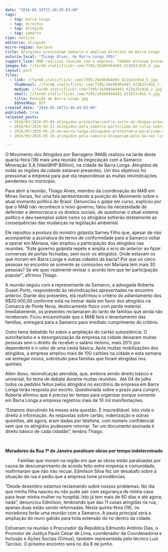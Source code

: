 ```yaml
---
date: "2016-05-18T21:40:39-03:00"
tags:
  - tag: barra-longa
  - tag: direitos
  - tag: atingido
  - tag: samarco
tipo: noticia
editoria: atingido
micro-regiao: mariana
title: Atingidos pressionam Samarco e ampliam direitos em Barra Longa
autoria-local: "Thiago Alves, de Barra Longa (MG)"
support_line: MAB realizou reunião com a empresa. Também estavam presentes representantes do MPF e MPE de Minas Gerais
images_hd: //farm8.staticflickr.com/7395/26498464493_421633c016_b.jpg
layout: post
files:
  - link: //farm8.staticflickr.com/7395/26498464493_421633c016_b.jpg
    thumbnail: //farm8.staticflickr.com/7395/26498464493_421633c016_t.jpg
    medium: //farm8.staticflickr.com/7395/26498464493_421633c016_z.jpg
    small: //farm8.staticflickr.com/7395/26498464493_421633c016_n.jpg
    title: Reunião de Barra Longa.jpg
    $$hashKey: 02T
created_date: "2016-05-18T21:46:04-03:00"
published: true
releated_posts:
  - 2016/03/2016-03-04-atingidos-protestam-contra-surto-de-dengue-provocado-pela-samarco.md
  - 2016/03/2016-03-22-atingidos-pela-samarco-participam-de-curso-sobre-pensadores-brasileiros.md
  - 2016/05/2016-05-18-em-barra-longa-atingidos-protestam-e-paralisam-obras-da-samarco.md
  - 2016/05/2016-05-16-atingidos-pela-samarco-bloqueiam-pela-5a-vez-linha-da-vale-no-es.md

---
```

<p>O Movimento dos Atingidos por Barragens (MAB) realizou na tarde desta quarta-feira (18) mais uma reuni&atilde;o de negocia&ccedil;&atilde;o com a Samarco Minera&ccedil;&atilde;o S.A (Vale\BHP Billiton), na cidade de Barra Longa. Atingidos de todas as regi&otilde;es da cidade estavam presentes. Um dos objetivos foi pressionar a empresa para que ela respondesse &agrave;s muitas reivindica&ccedil;&otilde;es pendentes no munic&iacute;pio.</p>

<p><span id="yui_3_16_0_1_1463617711335_2368">Para abrir a reuni&atilde;o, Thiago Alves, membro da coordena&ccedil;&atilde;o do MAB em Minas Gerais, fez uma fala apresentando a posi&ccedil;&atilde;o do Movimento sobre o atual momento pol&iacute;tico do Brasil. Denunciou o golpe em curso, explicou por que o MAB n&atilde;o reconhece o novo governo, falou da necessidade de defender a democracia e os direitos sociais, de questionar o atual sistema pol&iacute;tico e deu exemplos sobre como os atingidos sofrer&atilde;o diretamente as consequ&ecirc;ncias das mudan&ccedil;as na legisla&ccedil;&atilde;o ambiental.</span></p>

<p><span id="yui_3_16_0_1_1463617711335_2485">Ele repudiou a postura do ministro golpista Sarney Filho que, apesar de n&atilde;o acompanhar a assinatura do termo de conformidade para a Samarco voltar a operar em Mariana, n&atilde;o ampliou a participa&ccedil;&atilde;o dos atingidos nas reuni&otilde;es. &ldquo;Este governo golpista repete e amplia o erro do anterior ao fazer conversas de portas fechadas, sem ouvir os atingidos. Onde estavam os que moram em Barra Longa e outras cidades da bacia? Por que s&oacute; cinco pessoas no encontro se somente as comiss&otilde;es em Mariana tem mais 30 pessoas? Se ele quer realmente revisar o acordo tem que ter participa&ccedil;&atilde;o popular&rdquo;, afirmou Thiago.</span></p>

<p><span id="yui_3_16_0_1_1463617711335_2487">A reuni&atilde;o seguiu com a representante da Samarco, a advogada Roberta Guasti Porto, respondendo &agrave;s reivindica&ccedil;&otilde;es apresentadas no encontro anterior. Diante dos presentes, ela reafirmou o crit&eacute;rio do adiantamento dos R$20.000,00 conforme est&aacute; na liminar dada em favor dos atingidos na Comarca de Ponte Nova, deslocamento f&iacute;sico com perda material. Imediatamente, os presentes reclamaram do tanto de fam&iacute;lias que ainda n&atilde;o receberam. Ficou encaminhado que o MAB far&aacute; o levantamento das fam&iacute;lias, entregar&aacute; para a Samarco para imediato cumprimento do crit&eacute;rio.</span></p>

<p><span id="yui_3_16_0_1_1463617711335_2489">Outro tema debatido foi sobre a amplia&ccedil;&atilde;o do cart&atilde;o subsist&ecirc;ncia. O autoritarismo e a desorganiza&ccedil;&atilde;o da empresa na cidade deixaram muitas pessoas sem o direito de receber o sal&aacute;rio m&iacute;nimo, mais 20% por dependente e o valor de uma cesta b&aacute;sica. Ap&oacute;s muitas mobiliza&ccedil;&otilde;es dos atingidos, a empresa ampliou mais de 100 cart&otilde;es na cidade e esta semana vai entregar novos, sobretudo para fam&iacute;lias que foram atingidas nos quintais.</span></p>

<p><span id="yui_3_16_0_1_1463617711335_2491">Al&eacute;m disso, reivindica&ccedil;&atilde;o atendida, que, embora sendo direito b&aacute;sico e universal, foi tema de debate durante muitas reuni&otilde;es.&nbsp; At&eacute; 04 de julho todos os pedidos feitos pelos atingidos no escrit&oacute;rio da empresa em Barra Longa ter&atilde;o resposta por escrito. Questionada sobre o prazo para cumprir, Roberta afirmou que &eacute; preciso ter tempo para organizar porque somente em Barra Longa a empresa registrou mais de 10 mil manifesta&ccedil;&otilde;es.</span></p>

<p id="yui_3_16_0_1_1463617711335_2500"><span id="yui_3_16_0_1_1463617711335_2499">&ldquo;Estamos discutindo h&aacute; meses esta quest&atilde;o. &Egrave; inacredit&aacute;vel. Isto viola o direito &agrave; informa&ccedil;&atilde;o. As respostas sobre cart&atilde;o, indeniza&ccedil;&atilde;o e outras quest&otilde;es, at&eacute; agora, eram dadas por telefone, com n&uacute;mero confidencial sem que os atingidos pudessem retornar. Ter um documento assinada &eacute; direito b&aacute;sico de cada cidad&atilde;o&rdquo;, lembra Thiago.</span></p>

<p>&nbsp;</p>

<p><strong>Moradores da Rua 1&ordm; de Janeiro paralisam obras por tempo indeterminado</strong></p>

<p><strong>&nbsp;&nbsp;&nbsp;&nbsp;&nbsp;&nbsp;&nbsp;&nbsp;&nbsp;&nbsp;&nbsp;&nbsp;</strong><span id="yui_3_16_0_1_1463617711335_2501">Fam&iacute;lias que moram na regi&atilde;o em que as obras est&atilde;o paralisadas por causa de descumprimento de acordo feito entre empresa e comunidade, reafirmaram que n&atilde;o ir&atilde;o recuar. Edmilson Silva fez um desabafo sobre a situa&ccedil;&atilde;o da rua e pediu que a empresa tome provid&ecirc;ncias.</span></p>

<p><span id="yui_3_16_0_1_1463617711335_2503">&ldquo;Desde dezembro estamos reclamando sobre nossos problemas. No dia que minha filha nasceu eu n&atilde;o pude sair com seguran&ccedil;a de minha casa para levar minha mulher no hospital. Isto j&aacute; tem mais de 60 dias e at&eacute; agora, nada&rdquo;, denunciou Edmilson, lembrando que das 11 casas atingidas na rua, apenas duas est&atilde;o sendo reformadas. Nesta quinta-feira (19), os moradores far&atilde;o uma reuni&atilde;o com a Samarco. A pauta principal ser&aacute; a amplia&ccedil;&atilde;o do muro gabi&atilde;o para toda extens&atilde;o do rio dentro da cidade.</span></p>

<p><span id="yui_3_16_0_1_1463617711335_2515">Estiveram na reuni&atilde;o o Procurador da Rep&uacute;blica Edmundo Ant&ocirc;nio Dias, o Promotor de Justi&ccedil;a Paulo C&eacute;sar de Lima, coordenador da Coordenadoria e Inclus&atilde;o e A&ccedil;&otilde;es Sociais (Cimus), tamb&eacute;m representada pelo t&eacute;cnico Luiz Tarc&iacute;sio. O pr&oacute;ximo encontro ser&aacute; no dia 8 de junho.</span></p>
